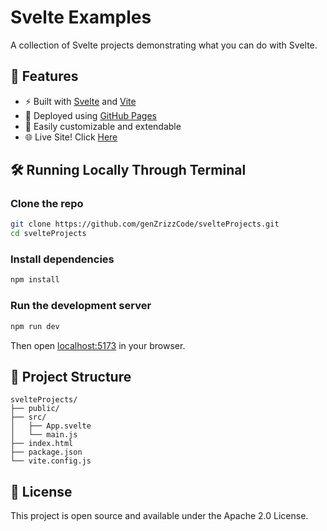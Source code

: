 # Svelte Examples

A collection of Svelte projects demonstrating what you can do with Svelte.

## 🚀 Features

- ⚡️ Built with [Svelte](https://svelte.dev) and [Vite](https://vitejs.dev)
- 📡 Deployed using [GitHub Pages](https://pages.github.com/)
- 🔧 Easily customizable and extendable
- 🌐 Live Site! Click [Here](https://genzrizzcode.github.io/svelteProjects/)

## 🛠️ Running Locally Through Terminal

### Clone the repo

```bash
git clone https://github.com/genZrizzCode/svelteProjects.git
cd svelteProjects
```

### Install dependencies

```bash
npm install
```

### Run the development server

```bash
npm run dev
```

Then open [localhost:5173](http://localhost:5173) in your browser.


## 📁 Project Structure

```
svelteProjects/
├── public/
├── src/
│   ├── App.svelte
│   └── main.js
├── index.html
├── package.json
└── vite.config.js
```

## 🧾 License

This project is open source and available under the Apache 2.0 License.
